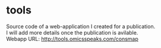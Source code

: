 # tools
Source code of a web-application I created for a publication. <br>
I will add more details once the publication is avilable. <br>
Webapp URL: http://tools.omicsspeaks.com/consmap
